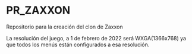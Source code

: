 # PR_ZAXXON
Repositorio para la creación del clon de Zaxxon

La resolución del juego, a 1 de febrero de 2022 será WXGA(1366x768) ya que todos los menús están configurados a esa resolución.
